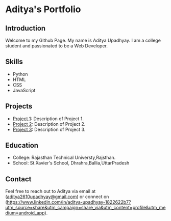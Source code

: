 # Aditya's Portfolio

## Introduction
Welcome to my Github Page. My name is Aditya Upadhyay. I am a college student and passionated to be a Web Developer.

## Skills
- Python
- HTML
- CSS
- JavaScript

## Projects
- [Project 1](link-to-project): Description of Project 1.
- [Project 2](link-to-project): Description of Project 2.
- [Project 3](link-to-project): Description of Project 3.

## Education
- College: Rajasthan Technical Universty,Rajsthan.
- School: St.Xavier's School, Dhrahra,Ballia,UttarPradesh

## Contact
Feel free to reach out to Aditya via email at (aditya2610upadhyay@gmail.com) or connect on  (https://www.linkedin.com/in/aditya-upadhyay-1822622b7?utm_source=share&utm_campaign=share_via&utm_content=profile&utm_medium=android_app).
